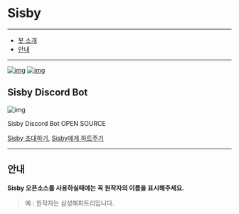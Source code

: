 # Sisby
---
- [봇 소개](#Sisby-Discord-Bot)
- [안내](#안내)
---
[![img](https://api.koreanbots.dev/widget/bots/servers/726376311710548049.svg)](https://koreanbots.dev/bots/726376311710548049) [![img](https://api.koreanbots.dev/widget/bots/votes/726376311710548049.svg)](https://koreanbots.dev/bots/726376311710548049)
## Sisby Discord Bot
![img](https://raw.githubusercontent.com/samsunghappytree123/Sisby/master/sisby%20text%20profile.png)

Sisby Discord Bot OPEN SOURCE

[Sisby 초대하기](https://discord.com/oauth2/authorize?client_id=726376311710548049&permissions=70641734&scope=bot), [Sisby에게 하트주기](https://koreanbots.dev/bots/726376311710548049)

---

## 안내
**Sisby 오픈소스를 사용하실때에는 꼭 원작자의 이름을 표시해주세요.**
> 예 : 원작자는 삼성해피트리입니다.